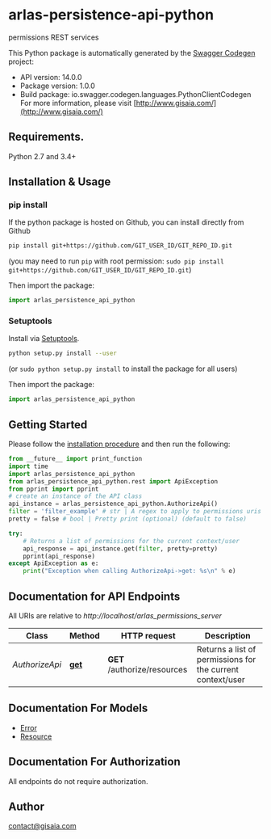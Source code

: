 # arlas-persistence-api-python
permissions REST services

This Python package is automatically generated by the [Swagger Codegen](https://github.com/swagger-api/swagger-codegen) project:

- API version: 14.0.0
- Package version: 1.0.0
- Build package: io.swagger.codegen.languages.PythonClientCodegen
For more information, please visit [http://www.gisaia.com/](http://www.gisaia.com/)

## Requirements.

Python 2.7 and 3.4+

## Installation & Usage
### pip install

If the python package is hosted on Github, you can install directly from Github

```sh
pip install git+https://github.com/GIT_USER_ID/GIT_REPO_ID.git
```
(you may need to run `pip` with root permission: `sudo pip install git+https://github.com/GIT_USER_ID/GIT_REPO_ID.git`)

Then import the package:
```python
import arlas_persistence_api_python 
```

### Setuptools

Install via [Setuptools](http://pypi.python.org/pypi/setuptools).

```sh
python setup.py install --user
```
(or `sudo python setup.py install` to install the package for all users)

Then import the package:
```python
import arlas_persistence_api_python
```

## Getting Started

Please follow the [installation procedure](#installation--usage) and then run the following:

```python
from __future__ import print_function
import time
import arlas_persistence_api_python
from arlas_persistence_api_python.rest import ApiException
from pprint import pprint
# create an instance of the API class
api_instance = arlas_persistence_api_python.AuthorizeApi()
filter = 'filter_example' # str | A regex to apply to permissions uris in order to filter the returned list.
pretty = false # bool | Pretty print (optional) (default to false)

try:
    # Returns a list of permissions for the current context/user
    api_response = api_instance.get(filter, pretty=pretty)
    pprint(api_response)
except ApiException as e:
    print("Exception when calling AuthorizeApi->get: %s\n" % e)

```

## Documentation for API Endpoints

All URIs are relative to *http://localhost/arlas_permissions_server*

Class | Method | HTTP request | Description
------------ | ------------- | ------------- | -------------
*AuthorizeApi* | [**get**](docs/AuthorizeApi.md#get) | **GET** /authorize/resources | Returns a list of permissions for the current context/user


## Documentation For Models

 - [Error](docs/Error.md)
 - [Resource](docs/Resource.md)


## Documentation For Authorization

 All endpoints do not require authorization.


## Author

contact@gisaia.com

